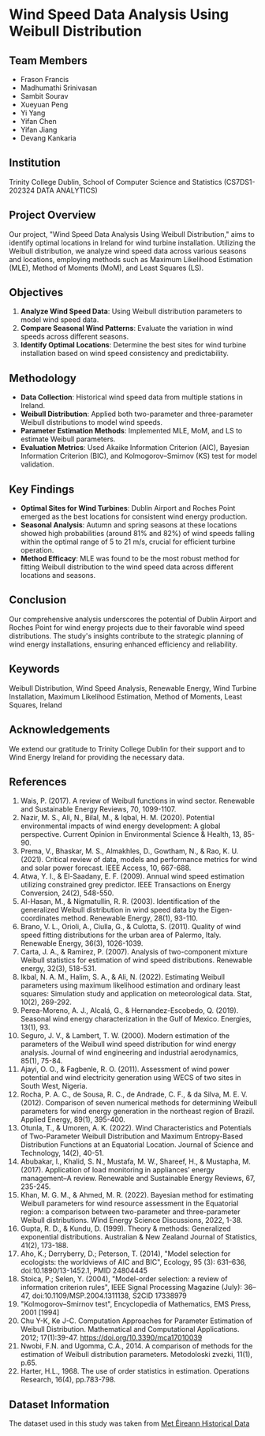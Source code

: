 # Wind Speed Data Analysis Using Weibull Distribution

## Team Members
- Frason Francis
- Madhumathi Srinivasan
- Sambit Sourav
- Xueyuan Peng
- Yi Yang
- Yifan Chen
- Yifan Jiang
- Devang Kankaria

## Institution
Trinity College Dublin, School of Computer Science and Statistics (CS7DS1-202324 DATA ANALYTICS)

## Project Overview
Our project, "Wind Speed Data Analysis Using Weibull Distribution," aims to identify optimal locations in Ireland for wind turbine installation. Utilizing the Weibull distribution, we analyze wind speed data across various seasons and locations, employing methods such as Maximum Likelihood Estimation (MLE), Method of Moments (MoM), and Least Squares (LS).

## Objectives
1. **Analyze Wind Speed Data**: Using Weibull distribution parameters to model wind speed data.
2. **Compare Seasonal Wind Patterns**: Evaluate the variation in wind speeds across different seasons.
3. **Identify Optimal Locations**: Determine the best sites for wind turbine installation based on wind speed consistency and predictability.

## Methodology
- **Data Collection**: Historical wind speed data from multiple stations in Ireland.
- **Weibull Distribution**: Applied both two-parameter and three-parameter Weibull distributions to model wind speeds.
- **Parameter Estimation Methods**: Implemented MLE, MoM, and LS to estimate Weibull parameters.
- **Evaluation Metrics**: Used Akaike Information Criterion (AIC), Bayesian Information Criterion (BIC), and Kolmogorov–Smirnov (KS) test for model validation.

## Key Findings
- **Optimal Sites for Wind Turbines**: Dublin Airport and Roches Point emerged as the best locations for consistent wind energy production.
- **Seasonal Analysis**: Autumn and spring seasons at these locations showed high probabilities (around 81% and 82%) of wind speeds falling within the optimal range of 5 to 21 m/s, crucial for efficient turbine operation.
- **Method Efficacy**: MLE was found to be the most robust method for fitting Weibull distribution to the wind speed data across different locations and seasons.

## Conclusion
Our comprehensive analysis underscores the potential of Dublin Airport and Roches Point for wind energy projects due to their favorable wind speed distributions. The study's insights contribute to the strategic planning of wind energy installations, ensuring enhanced efficiency and reliability.

## Keywords
Weibull Distribution, Wind Speed Analysis, Renewable Energy, Wind Turbine Installation, Maximum Likelihood Estimation, Method of Moments, Least Squares, Ireland

## Acknowledgements
We extend our gratitude to Trinity College Dublin for their support and to Wind Energy Ireland for providing the necessary data.

## References
1. Wais, P. (2017). A review of Weibull functions in wind sector. Renewable and Sustainable Energy Reviews, 70, 1099-1107.
2. Nazir, M. S., Ali, N., Bilal, M., & Iqbal, H. M. (2020). Potential environmental impacts of wind energy development: A global perspective. Current Opinion in Environmental Science & Health, 13, 85-90.
3. Prema, V., Bhaskar, M. S., Almakhles, D., Gowtham, N., & Rao, K. U. (2021). Critical review of data, models and performance metrics for wind and solar power forecast. IEEE Access, 10, 667-688.
4. Atwa, Y. I., & El-Saadany, E. F. (2009). Annual wind speed estimation utilizing constrained grey predictor. IEEE Transactions on Energy Conversion, 24(2), 548-550.
5. Al-Hasan, M., & Nigmatullin, R. R. (2003). Identification of the generalized Weibull distribution in wind speed data by the Eigen-coordinates method. Renewable Energy, 28(1), 93-110.
6. Brano, V. L., Orioli, A., Ciulla, G., & Culotta, S. (2011). Quality of wind speed fitting distributions for the urban area of Palermo, Italy. Renewable Energy, 36(3), 1026-1039.
7. Carta, J. A., & Ramirez, P. (2007). Analysis of two-component mixture Weibull statistics for estimation of wind speed distributions. Renewable energy, 32(3), 518-531.
8. Ikbal, N. A. M., Halim, S. A., & Ali, N. (2022). Estimating Weibull parameters using maximum likelihood estimation and ordinary least squares: Simulation study and application on meteorological data. Stat, 10(2), 269-292.
9. Perea-Moreno, A. J., Alcalá, G., & Hernandez-Escobedo, Q. (2019). Seasonal wind energy characterization in the Gulf of Mexico. Energies, 13(1), 93.
10. Seguro, J. V., & Lambert, T. W. (2000). Modern estimation of the parameters of the Weibull wind speed distribution for wind energy analysis. Journal of wind engineering and industrial aerodynamics, 85(1), 75-84.
11. Ajayi, O. O., & Fagbenle, R. O. (2011). Assessment of wind power potential and wind electricity generation using WECS of two sites in South West, Nigeria.
12. Rocha, P. A. C., de Sousa, R. C., de Andrade, C. F., & da Silva, M. E. V. (2012). Comparison of seven numerical methods for determining Weibull parameters for wind energy generation in the northeast region of Brazil. Applied Energy, 89(1), 395-400.
13. Otunla, T., & Umoren, A. K. (2022). Wind Characteristics and Potentials of Two-Parameter Weibull Distribution and Maximum Entropy-Based Distribution Functions at an Equatorial Location. Journal of Science and Technology, 14(2), 40-51.
14. Abubakar, I., Khalid, S. N., Mustafa, M. W., Shareef, H., & Mustapha, M. (2017). Application of load monitoring in appliances’ energy management–A review. Renewable and Sustainable Energy Reviews, 67, 235-245.
15. Khan, M. G. M., & Ahmed, M. R. (2022). Bayesian method for estimating Weibull parameters for wind resource assessment in the Equatorial region: a comparison between two-parameter and three-parameter Weibull distributions. Wind Energy Science Discussions, 2022, 1-38.
16. Gupta, R. D., & Kundu, D. (1999). Theory & methods: Generalized exponential distributions. Australian & New Zealand Journal of Statistics, 41(2), 173-188.
17. Aho, K.; Derryberry, D.; Peterson, T. (2014), "Model selection for ecologists: the worldviews of AIC and BIC", Ecology, 95 (3): 631–636, doi:10.1890/13-1452.1, PMID 24804445
18. Stoica, P.; Selen, Y. (2004), "Model-order selection: a review of information criterion rules", IEEE Signal Processing Magazine (July): 36–47, doi:10.1109/MSP.2004.1311138, S2CID 17338979
19. "Kolmogorov–Smirnov test", Encyclopedia of Mathematics, EMS Press, 2001 [1994]
20. Chu Y-K, Ke J-C. Computation Approaches for Parameter Estimation of Weibull Distribution. Mathematical and Computational Applications. 2012; 17(1):39-47. https://doi.org/10.3390/mca17010039
21. Nwobi, F.N. and Ugomma, C.A., 2014. A comparison of methods for the estimation of Weibull distribution parameters. Metodoloski zvezki, 11(1), p.65.
22. Harter, H.L., 1968. The use of order statistics in estimation. Operations Research, 16(4), pp.783-798.

## Dataset Information
The dataset used in this study was taken from [Met Éireann Historical Data](https://www.met.ie/climate/available-data/historical-data)
